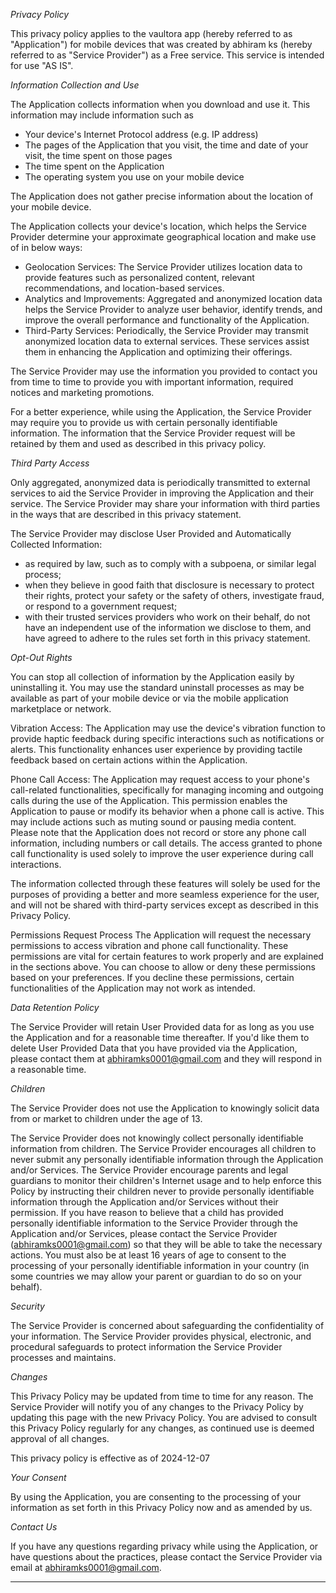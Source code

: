*Privacy Policy*

This privacy policy applies to the vaultora app (hereby referred to as "Application") for mobile devices that was created by abhiram ks (hereby referred to as "Service Provider") as a Free service. This service is intended for use "AS IS".

*Information Collection and Use*

The Application collects information when you download and use it. This information may include information such as

*   Your device's Internet Protocol address (e.g. IP address)
*   The pages of the Application that you visit, the time and date of your visit, the time spent on those pages
*   The time spent on the Application
*   The operating system you use on your mobile device

The Application does not gather precise information about the location of your mobile device.

The Application collects your device's location, which helps the Service Provider determine your approximate geographical location and make use of in below ways:

*   Geolocation Services: The Service Provider utilizes location data to provide features such as personalized content, relevant recommendations, and location-based services.
*   Analytics and Improvements: Aggregated and anonymized location data helps the Service Provider to analyze user behavior, identify trends, and improve the overall performance and functionality of the Application.
*   Third-Party Services: Periodically, the Service Provider may transmit anonymized location data to external services. These services assist them in enhancing the Application and optimizing their offerings.

The Service Provider may use the information you provided to contact you from time to time to provide you with important information, required notices and marketing promotions.

For a better experience, while using the Application, the Service Provider may require you to provide us with certain personally identifiable information. The information that the Service Provider request will be retained by them and used as described in this privacy policy.

*Third Party Access*

Only aggregated, anonymized data is periodically transmitted to external services to aid the Service Provider in improving the Application and their service. The Service Provider may share your information with third parties in the ways that are described in this privacy statement.

The Service Provider may disclose User Provided and Automatically Collected Information:

*   as required by law, such as to comply with a subpoena, or similar legal process;
*   when they believe in good faith that disclosure is necessary to protect their rights, protect your safety or the safety of others, investigate fraud, or respond to a government request;
*   with their trusted services providers who work on their behalf, do not have an independent use of the information we disclose to them, and have agreed to adhere to the rules set forth in this privacy statement.

*Opt-Out Rights*

You can stop all collection of information by the Application easily by uninstalling it. You may use the standard uninstall processes as may be available as part of your mobile device or via the mobile application marketplace or network.

Vibration Access:
The Application may use the device's vibration function to provide haptic feedback during specific interactions such as notifications or alerts. This functionality enhances user experience by providing tactile feedback based on certain actions within the Application.

Phone Call Access:
The Application may request access to your phone's call-related functionalities, specifically for managing incoming and outgoing calls during the use of the Application. This permission enables the Application to pause or modify its behavior when a phone call is active. This may include actions such as muting sound or pausing media content. Please note that the Application does not record or store any phone call information, including numbers or call details. The access granted to phone call functionality is used solely to improve the user experience during call interactions.

The information collected through these features will solely be used for the purposes of providing a better and more seamless experience for the user, and will not be shared with third-party services except as described in this Privacy Policy.

Permissions Request Process
The Application will request the necessary permissions to access vibration and phone call functionality. These permissions are vital for certain features to work properly and are explained in the sections above. You can choose to allow or deny these permissions based on your preferences. If you decline these permissions, certain functionalities of the Application may not work as intended.

*Data Retention Policy*

The Service Provider will retain User Provided data for as long as you use the Application and for a reasonable time thereafter. If you'd like them to delete User Provided Data that you have provided via the Application, please contact them at abhiramks0001@gmail.com and they will respond in a reasonable time.

*Children*

The Service Provider does not use the Application to knowingly solicit data from or market to children under the age of 13.

The Service Provider does not knowingly collect personally identifiable information from children. The Service Provider encourages all children to never submit any personally identifiable information through the Application and/or Services. The Service Provider encourage parents and legal guardians to monitor their children's Internet usage and to help enforce this Policy by instructing their children never to provide personally identifiable information through the Application and/or Services without their permission. If you have reason to believe that a child has provided personally identifiable information to the Service Provider through the Application and/or Services, please contact the Service Provider (abhiramks0001@gmail.com) so that they will be able to take the necessary actions. You must also be at least 16 years of age to consent to the processing of your personally identifiable information in your country (in some countries we may allow your parent or guardian to do so on your behalf).

*Security*

The Service Provider is concerned about safeguarding the confidentiality of your information. The Service Provider provides physical, electronic, and procedural safeguards to protect information the Service Provider processes and maintains.

*Changes*

This Privacy Policy may be updated from time to time for any reason. The Service Provider will notify you of any changes to the Privacy Policy by updating this page with the new Privacy Policy. You are advised to consult this Privacy Policy regularly for any changes, as continued use is deemed approval of all changes.

This privacy policy is effective as of 2024-12-07

*Your Consent*

By using the Application, you are consenting to the processing of your information as set forth in this Privacy Policy now and as amended by us.

*Contact Us*

If you have any questions regarding privacy while using the Application, or have questions about the practices, please contact the Service Provider via email at abhiramks0001@gmail.com.

* * *

